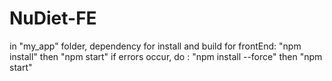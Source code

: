 # NuDiet-FE
in "my_app" folder, dependency for install and build for frontEnd: "npm install" then "npm start"
if errors occur, do : "npm install --force" then "npm start"